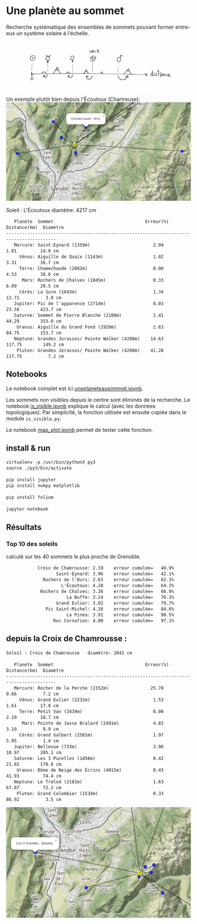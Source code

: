 # Une planète au sommet

Recherche systématique des ensembles de sommets pouvant former entre-eux un système solaire à l'échelle.


![schéma sommet - planète ](./images/sch_distance_planet.png)


Un exemple plutôt bien depuis l'Écoutoux (Chartreuse):
![schéma sommet - planète ](./images/map_ecoutoux_Chamechaude.png)

Soleil : L'Écoutoux   diamètre: 4217 cm 

       Planète  Sommet                                   Erreur(%)   Distance(km)  Diamètre
    -----------------------------------------------------------------------------------------
       Mercure: Saint-Eynard (1359m)                        2.94       1.81         14.8 cm
         Vénus: Aiguille de Quaix (1143m)                   1.02       3.31         36.7 cm
         Terre: Chamechaude (2082m)                         0.00       4.53         38.6 cm
          Mars: Rochers de Chalves (1845m)                  0.33       6.89         20.5 cm
         Cérès: La Sure (1643m)                             1.34      12.71          3.0 cm
       Jupiter: Pic de l'apparence (2714m)                  0.03      23.58        423.7 cm
       Saturne: Sommet de Pierre Blanche (2108m)            2.41      44.29        353.0 cm
        Uranus: Aiguille du Grand Fond (2920m)              2.63      84.75        153.7 cm
       Neptune: Grandes Jorasses/ Pointe Walker (4208m)    14.63     117.75        149.2 cm
        Pluton: Grandes Jorasses/ Pointe Walker (4208m)    41.28     117.75          7.2 cm
        
        
        
## Notebooks

Le notebook complet est ici [uneplaneteausommet.ipynb](./uneplaneteausommet.ipynb).

Les sommets non visibles depuis le centre sont éliminés de la recherche. Le notebook [is_visible.ipynb](./is_visible.ipynb) explique le calcul (avec les données topologiques). Par simplicité, la fonction utilisée est ensuite copiée dans le module `is_visible.py`.

Le notebook [map_plot.ipynb](./map_plot.ipynb) permet de tester cette fonction. 


## install & run

    virtualenv -p /usr/bin/python3 py3
    source ./py3/bin/activate
    
    pip install jupyter
    pip install numpy matplotlib

    pip install folium

    jupyter notebook
    
    
    
## Résultats

### Top 10 des soleils
calculé sur les 40 sommets le plus proche de Grenoble. 

                Croix de Chamrousse: 2.19    erreur cumulée=   40.9%
                       Saint-Eynard: 3.96    erreur cumulée=   42.1%
                  Rochers de l'Ours: 2.63    erreur cumulée=   62.3%
                         L'Écoutoux: 4.28    erreur cumulée=   64.3%
                 Rochers de Chalves: 3.36    erreur cumulée=   66.9%
                           La Buffe: 3.24    erreur cumulée=   76.3%
                       Grand Eulier: 3.02    erreur cumulée=   79.7%
                   Pic Saint-Michel: 4.26    erreur cumulée=   84.6%
                           La Pinéa: 3.91    erreur cumulée=   90.5%
                      Roc Cornafion: 4.00    erreur cumulée=   97.1%
                      
                      

## depuis la Croix de Chamrousse :

    Soleil : Croix de Chamrousse   diamètre: 2041 cm 

       Planète  Sommet                                   Erreur(%)   Distance(km)  Diamètre
    -----------------------------------------------------------------------------------------
       Mercure: Rocher de la Perche (2152m)                25.78       0.66          7.2 cm
         Vénus: Grand Eulier (2232m)                        1.53       1.61         17.8 cm
         Terre: Petit Van (2439m)                           0.00       2.19         18.7 cm
          Mars: Pointe de Jasse Bralard (2491m)             4.83       3.19          9.9 cm
         Cérès: Grand Galbert (2561m)                       1.97       5.95          1.4 cm
       Jupiter: Bellevue (733m)                             3.96      10.97        205.1 cm
       Saturne: Les 3 Pucelles (1456m)                      0.42      21.02        170.8 cm
        Uranus: Dôme de Neige des Écrins (4015m)            0.43      41.93         74.4 cm
       Neptune: Le Trélod (2181m)                           1.63      67.07         72.2 cm
        Pluton: Grand Colombier (1534m)                     0.33      86.92          3.5 cm

![schéma sommet - planète ](./images/map_croixChamrousse_PetitVan.png)


